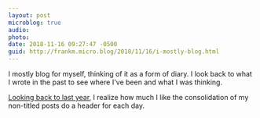 ```yaml
---
layout: post
microblog: true
audio: 
photo: 
date: 2018-11-16 09:27:47 -0500
guid: http://frankm.micro.blog/2018/11/16/i-mostly-blog.html
---
```

I mostly blog for myself, thinking of it as a form of diary. I look back to what I wrote in the past to see where I've been and what I was thinking. 

[Looking back to last year](http://writing.frankmcpherson.org/2017/11/), I realize how much I like the consolidation of my non-titled posts do a header for each day. 
